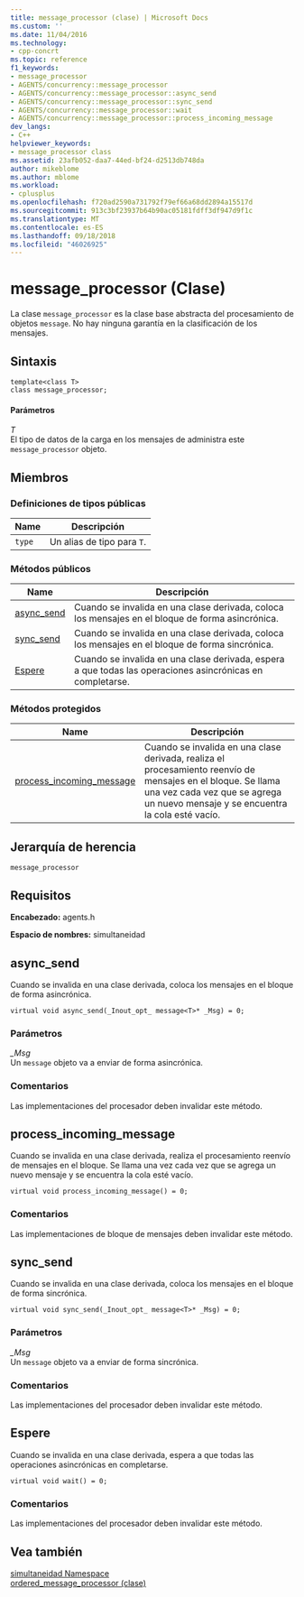 ```yaml
---
title: message_processor (clase) | Microsoft Docs
ms.custom: ''
ms.date: 11/04/2016
ms.technology:
- cpp-concrt
ms.topic: reference
f1_keywords:
- message_processor
- AGENTS/concurrency::message_processor
- AGENTS/concurrency::message_processor::async_send
- AGENTS/concurrency::message_processor::sync_send
- AGENTS/concurrency::message_processor::wait
- AGENTS/concurrency::message_processor::process_incoming_message
dev_langs:
- C++
helpviewer_keywords:
- message_processor class
ms.assetid: 23afb052-daa7-44ed-bf24-d2513db748da
author: mikeblome
ms.author: mblome
ms.workload:
- cplusplus
ms.openlocfilehash: f720ad2590a731792f79ef66a68dd2894a15517d
ms.sourcegitcommit: 913c3bf23937b64b90ac05181fdff3df947d9f1c
ms.translationtype: MT
ms.contentlocale: es-ES
ms.lasthandoff: 09/18/2018
ms.locfileid: "46026925"
---
```

# <a name="messageprocessor-class"></a>message_processor (Clase)
La clase `message_processor` es la clase base abstracta del procesamiento de objetos `message`. No hay ninguna garantía en la clasificación de los mensajes.  
  
## <a name="syntax"></a>Sintaxis  
  
```
template<class T>
class message_processor;
```  
  
#### <a name="parameters"></a>Parámetros  
*T*<br/>
El tipo de datos de la carga en los mensajes de administra este `message_processor` objeto.  
  
## <a name="members"></a>Miembros  
  
### <a name="public-typedefs"></a>Definiciones de tipos públicas  
  
|Name|Descripción|  
|----------|-----------------|  
|`type`|Un alias de tipo para `T`.|  
  
### <a name="public-methods"></a>Métodos públicos  
  
|Name|Descripción|  
|----------|-----------------|  
|[async_send](#async_send)|Cuando se invalida en una clase derivada, coloca los mensajes en el bloque de forma asincrónica.|  
|[sync_send](#sync_send)|Cuando se invalida en una clase derivada, coloca los mensajes en el bloque de forma sincrónica.|  
|[Espere](#wait)|Cuando se invalida en una clase derivada, espera a que todas las operaciones asincrónicas en completarse.|  
  
### <a name="protected-methods"></a>Métodos protegidos  
  
|Name|Descripción|  
|----------|-----------------|  
|[process_incoming_message](#process_incoming_message)|Cuando se invalida en una clase derivada, realiza el procesamiento reenvío de mensajes en el bloque. Se llama una vez cada vez que se agrega un nuevo mensaje y se encuentra la cola esté vacío.|  
  
## <a name="inheritance-hierarchy"></a>Jerarquía de herencia  
 `message_processor`  
  
## <a name="requirements"></a>Requisitos  
 **Encabezado:** agents.h  
  
 **Espacio de nombres:** simultaneidad  
  
##  <a name="async_send"></a> async_send 

 Cuando se invalida en una clase derivada, coloca los mensajes en el bloque de forma asincrónica.  
  
```
virtual void async_send(_Inout_opt_ message<T>* _Msg) = 0;
```  
  
### <a name="parameters"></a>Parámetros  
*_Msg*<br/>
Un `message` objeto va a enviar de forma asincrónica.  
  
### <a name="remarks"></a>Comentarios  
 Las implementaciones del procesador deben invalidar este método.  
  
##  <a name="process_incoming_message"></a> process_incoming_message 

 Cuando se invalida en una clase derivada, realiza el procesamiento reenvío de mensajes en el bloque. Se llama una vez cada vez que se agrega un nuevo mensaje y se encuentra la cola esté vacío.  
  
```
virtual void process_incoming_message() = 0;
```  
  
### <a name="remarks"></a>Comentarios  
 Las implementaciones de bloque de mensajes deben invalidar este método.  
  
##  <a name="sync_send"></a> sync_send 

 Cuando se invalida en una clase derivada, coloca los mensajes en el bloque de forma sincrónica.  
  
```
virtual void sync_send(_Inout_opt_ message<T>* _Msg) = 0;
```  
  
### <a name="parameters"></a>Parámetros  
*_Msg*<br/>
Un `message` objeto va a enviar de forma sincrónica.  
  
### <a name="remarks"></a>Comentarios  
 Las implementaciones del procesador deben invalidar este método.  
  
##  <a name="wait"></a> Espere 

 Cuando se invalida en una clase derivada, espera a que todas las operaciones asincrónicas en completarse.  
  
```
virtual void wait() = 0;
```  
  
### <a name="remarks"></a>Comentarios  
 Las implementaciones del procesador deben invalidar este método.  
  
## <a name="see-also"></a>Vea también  
 [simultaneidad Namespace](concurrency-namespace.md)   
 [ordered_message_processor (clase)](ordered-message-processor-class.md)
